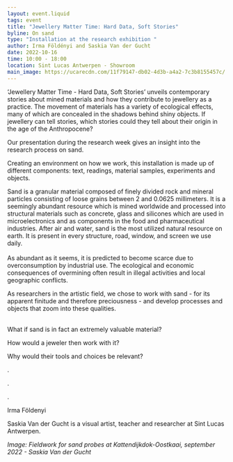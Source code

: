 ```yaml
---
layout: event.liquid
tags: event
title: "Jewellery Matter Time: Hard Data, Soft Stories"
byline: On sand
type: "Installation at the research exhibition "
author: Irma Földényi and Saskia Van der Gucht
date: 2022-10-16
time: 10:00 - 18:00
location: Sint Lucas Antwerpen - Showroom
main_image: https://ucarecdn.com/11f79147-db02-4d3b-a4a2-7c3b8155457c/
---
```

‘Jewellery Matter Time - Hard Data, Soft Stories’ unveils contemporary stories about mined materials and how they contribute to jewellery as a practice. The movement of materials has a variety of ecological effects, many of which are concealed in the shadows behind shiny objects. If jewellery can tell stories, which stories could they tell about their origin in the age of the Anthropocene? 

Our presentation during the research week gives an insight into the research process on sand.

Creating an environment on how we work, this installation is made up of different components: text, readings, material samples, experiments and objects.

Sand is a granular material composed of finely divided rock and mineral particles consisting of loose grains between 2 and 0.0625 millimeters. It is a seemingly abundant resource which is mined worldwide and processed into structural materials such as concrete, glass and silicones which are used in microelectronics and as components in the food and pharmaceutical industries.
After air and water, sand is the most utilized natural resource on earth. It is present in every structure, road, window, and screen we use daily.\
\
As abundant as it seems, it is predicted to become scarce due to overconsumption by industrial use. The ecological and economic consequences of overmining often result in illegal activities and local geographic conflicts.

As researchers in the artistic field, we chose to work with sand - for its apparent finitude and therefore preciousness - and develop processes and objects that zoom into these qualities. 

 \
What if sand is in fact an extremely valuable material? 

How would a jeweler then work with it? 

Why would their tools and choices be relevant?

.

.

.

Irma Földenyi 

Saskia Van der Gucht is a visual artist, teacher and researcher at Sint Lucas Antwerpen.

*Image: Fieldwork for sand probes at Kattendijkdok-Oostkaai, september 2022 - Saskia Van der Gucht*